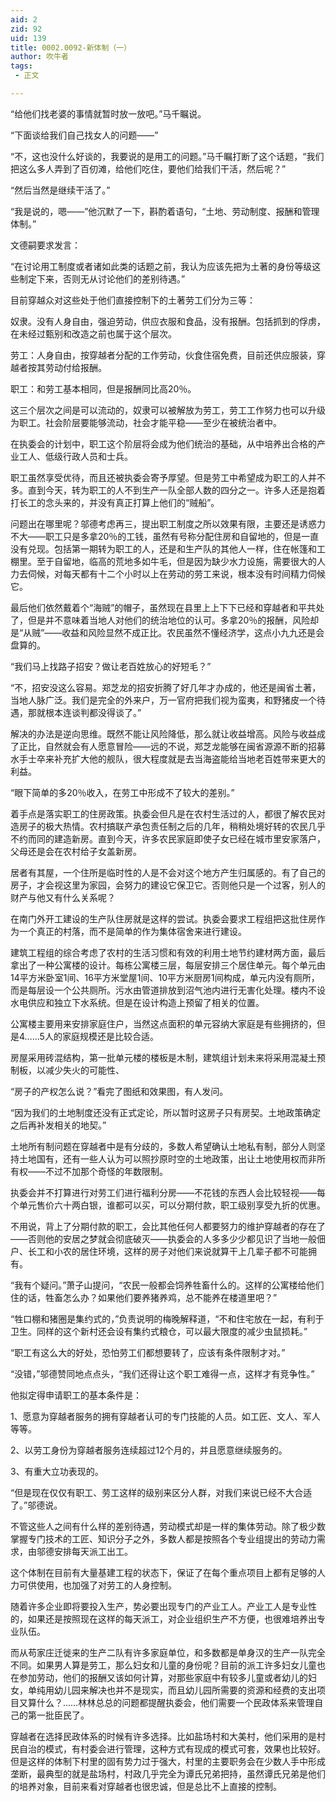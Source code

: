 ```yaml
---
aid: 2
zid: 92
uid: 139
title: 0002.0092-新体制（一）
author: 吹牛者
tags: 
 - 正文

---
```




  “给他们找老婆的事情就暂时放一放吧。”马千瞩说。

  “下面谈给我们自己找女人的问题——”

  “不，这也没什么好谈的，我要说的是用工的问题。”马千瞩打断了这个话题，“我们把这么多人弄到了百仞滩，给他们吃住，要他们给我们干活，然后呢？”

  “然后当然是继续干活了。”

  “我是说的，嗯——”他沉默了一下，斟酌着语句，“土地、劳动制度、报酬和管理体制。”

  文德嗣要求发言：

  “在讨论用工制度或者诸如此类的话题之前，我认为应该先把为土著的身份等级这些制定下来，否则无从讨论他们的差别待遇。”

  目前穿越众对这些处于他们直接控制下的土著劳工们分为三等：

  奴隶。没有人身自由，强迫劳动，供应衣服和食品，没有报酬。包括抓到的俘虏，在未经过甄别和改造之前也属于这个层次。

  劳工：人身自由，按穿越者分配的工作劳动，伙食住宿免费，目前还供应服装，穿越者按其劳动付给报酬。

  职工：和劳工基本相同，但是报酬同比高20％。

  这三个层次之间是可以流动的，奴隶可以被解放为劳工，劳工工作努力也可以升级为职工。社会阶层要能够流动，社会才能平稳——至少在被统治者中。

  在执委会的计划中，职工这个阶层将会成为他们统治的基础，从中培养出合格的产业工人、低级行政人员和士兵。

  职工虽然享受优待，而且还被执委会寄予厚望。但是劳工中希望成为职工的人并不多。直到今天，转为职工的人不到生产一队全部人数的四分之一。许多人还是抱着打长工的念头来的，并没有真正打算上他们的“贼船”。

  问题出在哪里呢？邬德考虑再三，提出职工制度之所以效果有限，主要还是诱惑力不大——职工只是多拿20％的工钱，虽然有号称分配住房和自留地的，但是一直没有兑现。包括第一期转为职工的人，还是和生产队的其他人一样，住在帐篷和工棚里。至于自留地，临高的荒地多如牛毛，但是因为缺少水力设施，需要很大的人力去伺候，对每天都有十二个小时以上在劳动的劳工来说，根本没有时间精力伺候它。

  最后他们依然戴着个“海贼”的帽子，虽然现在县里上上下下已经和穿越者和平共处了，但是并不意味着当地人对他们的统治地位的认可。多拿20％的报酬，风险却是“从贼”——收益和风险显然不成正比。农民虽然不懂经济学，这点小九九还是会盘算的。

  “我们马上找路子招安？做让老百姓放心的好短毛？”

  “不，招安没这么容易。郑芝龙的招安折腾了好几年才办成的，他还是闽省土著，当地人脉广泛。我们是完全的外来户，万一官府把我们视为蛮夷，和野猪皮一个待遇，那就根本连谈判都没得谈了。”

  解决的办法是逆向思维。既然不能让风险降低，那么就让收益增高。风险与收益成了正比，自然就会有人愿意冒险——远的不说，郑芝龙能够在闽省源源不断的招募水手士卒来补充扩大他的舰队，很大程度就是去当海盗能给当地老百姓带来更大的利益。

  “眼下简单的多20％收入，在劳工中形成不了较大的差别。”

  着手点是落实职工的住房政策。执委会但凡是在农村生活过的人，都很了解农民对造房子的极大热情。农村搞联产承包责任制之后的几年，稍稍处境好转的农民几乎不约而同的建造新房。直到今天，许多农民家庭即使子女已经在城市里安家落户，父母还是会在农村给子女盖新房。

  居者有其屋，一个住所是临时性的人是不会对这个地方产生归属感的。有了自己的房子，才会视这里为家园，会努力的建设它保卫它。否则他只是一个过客，别人的财产与他又有什么关系呢？

  在南门外开工建设的生产队住房就是这样的尝试。执委会要求工程组把这批住房作为一个真正的村落，而不是简单的作为集体宿舍来进行建设。

  建筑工程组的综合考虑了农村的生活习惯和有效的利用土地节约建材两方面，最后拿出了一种公寓楼的设计。每栋公寓楼三层，每层安排三个居住单元。每个单元由14平方米卧室1间、16平方米堂屋1间、10平方米厨房1间构成，单元内没有厕所，而是每层设一个公共厕所。污水由管道排放到沼气池内进行无害化处理。楼内不设水电供应和独立下水系统。但是在设计构造上预留了相关的位置。

  公寓楼主要用来安排家庭住户，当然这点面积的单元容纳大家庭是有些拥挤的，但是4……5人的家庭规模还是比较合适。

  房屋采用砖混结构，第一批单元楼的楼板是木制，建筑组计划未来将采用混凝土预制板，以减少失火的可能性、

  “房子的产权怎么说？”看完了图纸和效果图，有人发问。

  “因为我们的土地制度还没有正式定论，所以暂时这房子只有房契。土地政策确定之后再补发相关的地契。”

  土地所有制问题在穿越者中是有分歧的，多数人希望确认土地私有制，部分人则坚持土地国有，还有一些人认为可以照抄原时空的土地政策，出让土地使用权而非所有权——不过不加那个奇怪的年数限制。

  执委会并不打算进行对劳工们进行福利分房——不花钱的东西人会比较轻视——每个单元售价六十两白银，谁都可以买，可以分期付款，职工级别享受九折的优惠。

  不用说，背上了分期付款的职工，会比其他任何人都要努力的维护穿越者的存在了——否则他的安居之梦就会彻底破灭——执委会的人多多少少都见识了当地一般佃户、长工和小农的居住环境，这样的房子对他们来说就算干上几辈子都不可能拥有。

  “我有个疑问。”萧子山提问，“农民一般都会饲养牲畜什么的。这样的公寓楼给他们住的话，牲畜怎么办？如果他们要养猪养鸡，总不能养在楼道里吧？”

  “牲口棚和猪圈是集约式的，”负责说明的梅晚解释道，“不和住宅放在一起，有利于卫生。同样的这个新村还会设有集约式粮仓，可以最大限度的减少虫鼠损耗。”

  “职工有这么大的好处，恐怕劳工们都想要转了，应该有条件限制才对。”

  “没错，”邬德赞同地点点头，“我们还得让这个职工难得一点，这样才有竞争性。”

  他拟定得申请职工的基本条件是：

  1、愿意为穿越者服务的拥有穿越者认可的专门技能的人员。如工匠、文人、军人等等。

  2、以劳工身份为穿越者服务连续超过12个月的，并且愿意继续服务的。

  3、有重大立功表现的。

  “但是现在仅仅有职工、劳工这样的级别来区分人群，对我们来说已经不大合适了。”邬德说。

  不管这些人之间有什么样的差别待遇，劳动模式却是一样的集体劳动。除了极少数掌握专门技术的工匠、知识分子之外，多数人都是按照各个专业组提出的劳动力需求，由邬德安排每天派工出工。

  这个体制在目前有大量基建工程的状态下，保证了在每个重点项目上都有足够的人力可供使用，也加强了对劳工的人身控制。

  随着许多企业即将要投入生产，势必要出现专门的产业工人。产业工人是专业性的，如果还是按照现在这样的每天派工，对企业组织生产不方便，也很难培养出专业队伍。

  而从苟家庄迁徙来的生产二队有许多家庭单位，和多数都是单身汉的生产一队完全不同。如果男人算是劳工，那么妇女和儿童的身份呢？目前的派工许多妇女儿童也在参加劳动，他们的报酬又该如何计算，对那些家庭中有较多儿童或者幼儿的妇女，单纯用幼儿园来解决也并不是现实，而且幼儿园所需要的资源和经费的支出项目又算什么？……林林总总的问题都提醒执委会，他们需要一个民政体系来管理自己的第一批臣民了。

  穿越者在选择民政体系的时候有许多选择。比如盐场村和大美村，他们采用的是村民自治的模式，有村委会进行管理，这种方式有现成的模式可套，效果也比较好。但是这样的体制下村里的固有势力过于强大，村里的主要职务会在少数人手中形成垄断，最典型的就是盐场村，村政几乎完全为谭氏兄弟把持，虽然谭氏兄弟是他们的培养对象，目前来看对穿越者也很忠诚，但是总比不上直接的控制。


